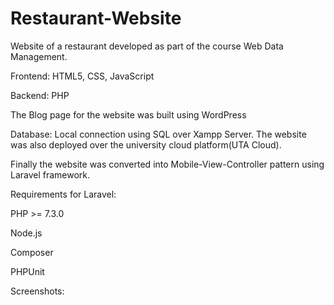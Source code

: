 # Restaurant-Website

Website of a restaurant developed as part of the course Web Data Management.

Frontend: HTML5, CSS, JavaScript

Backend: PHP

The Blog page for the website was built using WordPress

Database: Local connection using SQL over Xampp Server. The website was also deployed over the university cloud platform(UTA Cloud).

Finally the website was converted into Mobile-View-Controller pattern using Laravel framework.

Requirements for Laravel:

PHP >= 7.3.0

Node.js

Composer

PHPUnit

Screenshots:
